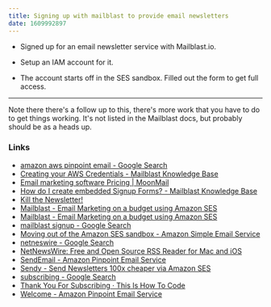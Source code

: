 ```yaml
---
title: Signing up with mailblast to provide email newsletters 
date: 1609992897
---
```


- Signed up for an email newsletter service with Mailblast.io. 

- Setup an IAM account for it. 

- The account starts off in the SES sandbox. Filled out the form to get full access. 

---

Note there there's a follow up to this, there's more work that you have to do to get things working. It's not listed in the Mailblast docs, but probably should be as a heads up. 

### Links


- [amazon aws pinpoint email - Google Search](https://www.google.com/search?client=safari&rls=en&q=amazon+aws+pinpoint+email&ie=UTF-8&oe=UTF-8)
- [Creating your AWS Credentials - Mailblast Knowledge Base](https://docs.mailblast.io/article/5-creating-your-aws-credentials)
- [Email marketing software Pricing | MoonMail](https://moonmail.io/pricing)
- [How do I create embedded Signup Forms? - Mailblast Knowledge Base](https://docs.mailblast.io/article/23-sign-up-forms)
- [Kill the Newsletter!](https://kill-the-newsletter.com/)
- [Mailblast - Email Marketing on a budget using Amazon SES](https://www.mailblast.io/campaigns?q%5Bname_cont%5D=&q%5Bstate_eq%5D=&q%5Blists_id_eq%5D=c63e080f-7d9d-4d43-b760-242d408d0eb7)
- [Mailblast - Email Marketing on a budget using Amazon SES](https://www.mailblast.io/lists)
- [mailblast signup - Google Search](https://www.google.com/search?client=safari&rls=en&q=mailblast+signup&ie=UTF-8&oe=UTF-8)
- [Moving out of the Amazon SES sandbox - Amazon Simple Email Service](https://docs.aws.amazon.com/ses/latest/DeveloperGuide/request-production-access.html)
- [netneswire - Google Search](https://www.google.com/search?client=safari&rls=en&q=netneswire&ie=UTF-8&oe=UTF-8)
- [NetNewsWire: Free and Open Source RSS Reader for Mac and iOS](https://ranchero.com/netnewswire/)
- [SendEmail - Amazon Pinpoint Email Service](https://docs.aws.amazon.com/pinpoint-email/latest/APIReference/API_SendEmail.html)
- [Sendy - Send Newsletters 100x cheaper via Amazon SES](https://sendy.co/)
- [subscribing - Google Search](https://www.google.com/search?client=safari&rls=en&q=subscribing&ie=UTF-8&oe=UTF-8)
- [Thank You For Subscribing · This Is How To Code](https://www.thisishowtocode.com/thank-you-for-subscribing)
- [Welcome - Amazon Pinpoint Email Service](https://docs.aws.amazon.com/pinpoint-email/latest/APIReference/Welcome.html)


